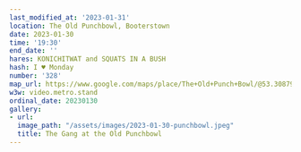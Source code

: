 ```yaml
---
last_modified_at: '2023-01-31'
location: The Old Punchbowl, Booterstown
date: 2023-01-30
time: '19:30'
end_date: ''
hares: KONICHITWAT and SQUATS IN A BUSH
hash: I ♥ Monday
number: '328'
map_url: https://www.google.com/maps/place/The+Old+Punch+Bowl/@53.308795,-6.1988204,17z/data=!3m1!4b1!4m5!3m4!1s0x486708d12d41fe7d:0xef093e37df90945e!8m2!3d53.308795!4d-6.1966317
w3w: video.metro.stand
ordinal_date: 20230130
gallery:
- url: 
  image_path: "/assets/images/2023-01-30-punchbowl.jpeg"
  title: The Gang at the Old Punchbowl
---
```


